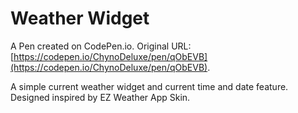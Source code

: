 # Weather Widget

A Pen created on CodePen.io. Original URL: [https://codepen.io/ChynoDeluxe/pen/qObEVB](https://codepen.io/ChynoDeluxe/pen/qObEVB).

A simple current weather widget and current time and date feature. Designed inspired by EZ Weather App Skin. 
